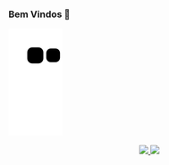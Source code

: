 ### Bem Vindos 👋
![snake gif](https://github.com/LeandroLd21/LeandroLd21/blob/output/github-contribution-grid-snake.svg)
<div align="center">
  <a href="https://github.com/LeandroLd21">
  <img height="120em" src="https://github-readme-stats.vercel.app/api?username=LeandroLd21&show_icons=true&theme=dark&include_all_commits=true&count_private=true"/>
  <img height="120em" src="https://github-readme-stats.vercel.app/api/top-langs/?username=LeandroLd21&layout=compact&langs_count=7&theme=dark"/>
</div>
